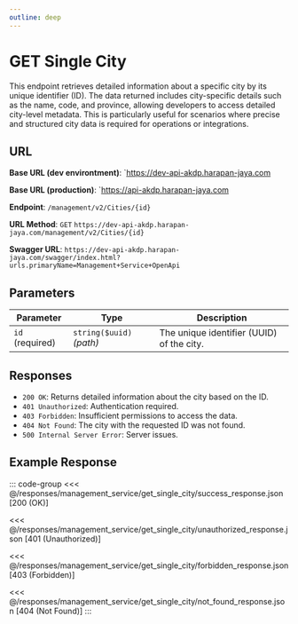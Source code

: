 ```yaml
---
outline: deep
---
```


# GET Single City

This endpoint retrieves detailed information about a specific city by its unique identifier (ID). The data returned includes city-specific details such as the name, code, and province, allowing developers to access detailed city-level metadata. This is particularly useful for scenarios where precise and structured city data is required for operations or integrations.

## URL

**Base URL (dev environtment)**: `https://dev-api-akdp.harapan-jaya.com

**Base URL (production)**: `https://api-akdp.harapan-jaya.com

**Endpoint**: `/management/v2/Cities/{id}`

**URL Method**: `GET` `https://dev-api-akdp.harapan-jaya.com/management/v2/Cities/{id}`

**Swagger URL**: `https://dev-api-akdp.harapan-jaya.com/swagger/index.html?urls.primaryName=Management+Service+OpenApi`

## Parameters

| **Parameter**    | **Type**                      | **Description**                          |
|------------------|-------------------------------|--------------------------------------    |
| `id` (required)  | `string($uuid)` _(path)_      | The unique identifier (UUID) of the city.|

## Responses

- `200 OK`: Returns detailed information about the city based on the ID.
- `401 Unauthorized`: Authentication required.
- `403 Forbidden`: Insufficient permissions to access the data.
- `404 Not Found`: The city with the requested ID was not found.
- `500 Internal Server Error`: Server issues.

## Example Response

::: code-group
<<< @/responses/management_service/get_single_city/success_response.json [200 (OK)]

<<< @/responses/management_service/get_single_city/unauthorized_response.json [401 (Unauthorized)]

<<< @/responses/management_service/get_single_city/forbidden_response.json [403 (Forbidden)]

<<< @/responses/management_service/get_single_city/not_found_response.json [404 (Not Found)]
:::
